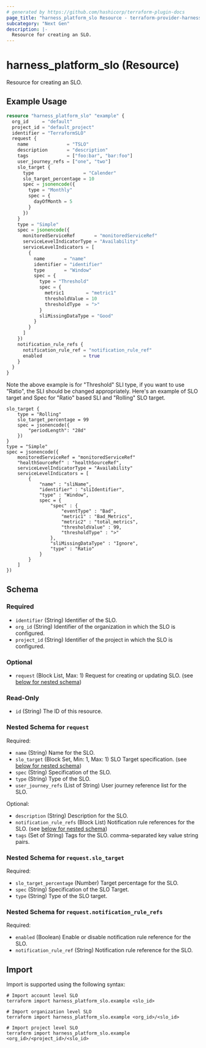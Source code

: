 ```yaml
---
# generated by https://github.com/hashicorp/terraform-plugin-docs
page_title: "harness_platform_slo Resource - terraform-provider-harness"
subcategory: "Next Gen"
description: |-
  Resource for creating an SLO.
---
```


# harness_platform_slo (Resource)

Resource for creating an SLO.

## Example Usage

```terraform
resource "harness_platform_slo" "example" {
  org_id     = "default"
  project_id = "default_project"
  identifier = "TerraformSLO"
  request {
    name              = "TSLO"
    description       = "description"
    tags              = ["foo:bar", "bar:foo"]
    user_journey_refs = ["one", "two"]
    slo_target {
      type                  = "Calender"
      slo_target_percentage = 10
      spec = jsonencode({
        type = "Monthly"
        spec = {
          dayOfMonth = 5
        }
      })
    }
    type = "Simple"
    spec = jsonencode({
      monitoredServiceRef       = "monitoredServiceRef"
      serviceLevelIndicatorType = "Availability"
      serviceLevelIndicators = [
        {
          name       = "name"
          identifier = "identifier"
          type       = "Window"
          spec = {
            type = "Threshold"
            spec = {
              metric1        = "metric1"
              thresholdValue = 10
              thresholdType  = ">"
            }
            sliMissingDataType = "Good"
          }
        }
      ]
    })
    notification_rule_refs {
      notification_rule_ref = "notification_rule_ref"
      enabled               = true
    }
  }
}
```

Note the above example is for "Threshold" SLI type, if you want to use 
"Ratio", the SLI should be changed appropriately. 
Here's an example of SLO target and Spec for "Ratio" based SLI and 
"Rolling" SLO target.
```
slo_target {
    type = "Rolling"
    slo_target_percentage = 99
    spec = jsonencode({
        "periodLength": "28d"
    })
}
type = "Simple"
spec = jsonencode({
    monitoredServiceRef = "monitoredServiceRef"
    "healthSourceRef" : "healthSourceRef",
    serviceLevelIndicatorType = "Availability"
    serviceLevelIndicators = [
        {
            "name" : "sliName",
            "identifier" : "sliIdentifier",
            "type" : "Window",
            spec = {
                "spec" : {
                    "eventType" : "Bad",
                    "metric1" : "Bad_Metrics",
                    "metric2" : "total_metrics",
                    "thresholdValue" : 99,
                    "thresholdType" : ">"
                },
                "sliMissingDataType" : "Ignore",
                "type" : "Ratio"
            }
        }
    ]
})
```

<!-- schema generated by tfplugindocs -->
## Schema

### Required

- `identifier` (String) Identifier of the SLO.
- `org_id` (String) Identifier of the organization in which the SLO is configured.
- `project_id` (String) Identifier of the project in which the SLO is configured.

### Optional

- `request` (Block List, Max: 1) Request for creating or updating SLO. (see [below for nested schema](#nestedblock--request))

### Read-Only

- `id` (String) The ID of this resource.

<a id="nestedblock--request"></a>
### Nested Schema for `request`

Required:

- `name` (String) Name for the SLO.
- `slo_target` (Block Set, Min: 1, Max: 1) SLO Target specification. (see [below for nested schema](#nestedblock--request--slo_target))
- `spec` (String) Specification of the SLO.
- `type` (String) Type of the SLO.
- `user_journey_refs` (List of String) User journey reference list for the SLO.

Optional:

- `description` (String) Description for the SLO.
- `notification_rule_refs` (Block List) Notification rule references for the SLO. (see [below for nested schema](#nestedblock--request--notification_rule_refs))
- `tags` (Set of String) Tags for the SLO. comma-separated key value string pairs.

<a id="nestedblock--request--slo_target"></a>
### Nested Schema for `request.slo_target`

Required:

- `slo_target_percentage` (Number) Target percentage for the SLO.
- `spec` (String) Specification of the SLO Target.
- `type` (String) Type of the SLO target.


<a id="nestedblock--request--notification_rule_refs"></a>
### Nested Schema for `request.notification_rule_refs`

Required:

- `enabled` (Boolean) Enable or disable notification rule reference for the SLO.
- `notification_rule_ref` (String) Notification rule reference for the SLO.

## Import

Import is supported using the following syntax:

```shell
# Import account level SLO
terraform import harness_platform_slo.example <slo_id>

# Import organization level SLO
terraform import harness_platform_slo.example <org_id>/<slo_id>

# Import project level SLO
terraform import harness_platform_slo.example <org_id>/<project_id>/<slo_id>
```
